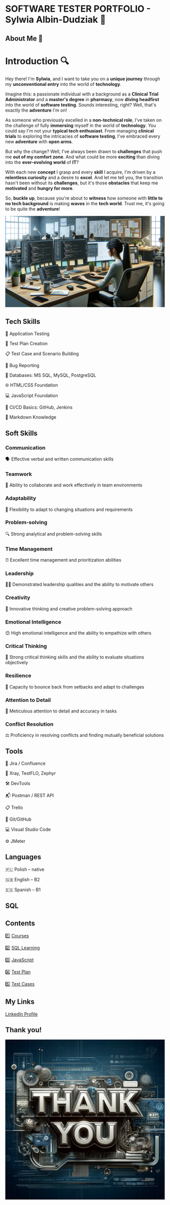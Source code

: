 # SOFTWARE TESTER PORTFOLIO - Sylwia Albin-Dudziak 🚀

## About Me 🌟
# Introduction 🔍


Hey there! I'm **Sylwia**, and I want to take you on a **unique journey** through my **unconventional entry** into the world of **technology**.

Imagine this: a passionate individual with a background as a **Clinical Trial Administrator** and a **master's degree** in **pharmacy**, now **diving headfirst** into the world of **software testing**. Sounds interesting, right? Well, that's exactly the **adventure** I'm on!

As someone who previously excelled in a **non-technical role**, I've taken on the challenge of fully **immersing** myself in the world of **technology**. You could say I'm not your **typical tech enthusiast**. From managing **clinical trials** to exploring the intricacies of **software testing**, I've embraced every new **adventure** with **open arms**.

But why the change? Well, I've always been drawn to **challenges** that push me **out of my comfort zone**. And what could be more **exciting** than diving into the **ever-evolving world** of **IT**?

With each new **concept** I grasp and every **skill** I acquire, I'm driven by a **relentless curiosity** and a desire to **excel**. And let me tell you, the transition hasn't been without its **challenges**, but it's those **obstacles** that keep me **motivated** and **hungry for more**.

So, **buckle up**, because you're about to **witness** how someone with **little to no tech background** is making **waves** in the **tech world**. Trust me, it's going to be quite the **adventure**!


![My WebP Image](images/general/testerWork.webp)


## Tech Skills

📱 Application Testing

📝 Test Plan Creation

📋 Test Case and Scenario Building

🐞 Bug Reporting

💽 Databases: MS SQL, MySQL, PostgreSQL

🌐 HTML/CSS Foundation

💻 JavaScript Foundation

🔄 CI/CD Basics: GitHub, Jenkins

📄 Markdown Knowledge



## Soft Skills

### Communication
🗣️ Effective verbal and written communication skills

### Teamwork
🤝 Ability to collaborate and work effectively in team environments

### Adaptability
🔄 Flexibility to adapt to changing situations and requirements

### Problem-solving
🔍 Strong analytical and problem-solving skills

### Time Management
⏰ Excellent time management and prioritization abilities

### Leadership
👨‍💼 Demonstrated leadership qualities and the ability to motivate others

### Creativity
🎨 Innovative thinking and creative problem-solving approach

### Emotional Intelligence
😊 High emotional intelligence and the ability to empathize with others

### Critical Thinking
🤔 Strong critical thinking skills and the ability to evaluate situations objectively

### Resilience
💪 Capacity to bounce back from setbacks and adapt to challenges

### Attention to Detail
🔎 Meticulous attention to detail and accuracy in tasks

### Conflict Resolution
⚖️ Proficiency in resolving conflicts and finding mutually beneficial solutions


## Tools

🔧 Jira / Confluence

🔬 Xray, TestFLO, Zephyr

🛠️ DevTools 

📬 Postman / REST API

📋 Trello

🐙 Git/GitHub

💻 Visual Studio Code

⚙️ JMeter


## Languages

🇵🇱 Polish – native

🇬🇧 English – B2

🇪🇸 Spanish – B1


## SQL



## Contents

1️⃣ [Courses](courses.md)

2️⃣ [SQL Learning](sql_learning.md)

3️⃣ [JavaScript](javascript.md)

4️⃣ [Test Plan](test_plan.md)

5️⃣ [Test Cases](test_cases.md)








## My Links
[LinkedIn Profile](https://www.linkedin.com/in/sylwia-albin-dudziak/)

## Thank you!

![My WebP Image](images/general/thankYou.webp)